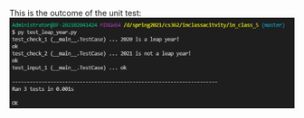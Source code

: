 This is the outcome of the unit test:
![Text message](https://github.com/SS-CC-YY/in_class_5/blob/master/unittest_outcome.png)
